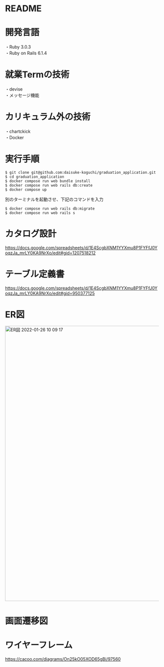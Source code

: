 # README

# 開発言語
・Ruby 3.0.3  
・Ruby on Rails 6.1.4  

# 就業Termの技術
・devise  
・メッセージ機能  

# カリキュラム外の技術
・chartckick  
・Docker  

# 実行手順
```
$ git clone git@github.com:daisuke-koguchi/graduation_application.git  
$ cd graduation_application
$ docker compose run web bundle install
$ docker compose run web rails db:create 
$ docker compose up 
```
別のターミナルを起動させ、下記のコマンドを入力
```
$ docker compose run web rails db:migrate
$ docker compose run web rails s 
```
# カタログ設計
https://docs.google.com/spreadsheets/d/1E4ScgbXNM1YYXmu8P1FYFfJ0YoqzJa_mrLY0KA9NrXo/edit#gid=1207518212

# テーブル定義書
https://docs.google.com/spreadsheets/d/1E4ScgbXNM1YYXmu8P1FYFfJ0YoqzJa_mrLY0KA9NrXo/edit#gid=950377125

# ER図
<img width="899" alt="ER図 2022-01-26 10 09 17" src="https://user-images.githubusercontent.com/91811989/151089109-a18cedab-7e3b-4d55-a44f-0fe4d69850f2.png">　　

# 画面遷移図

# ワイヤーフレーム
https://cacoo.com/diagrams/On25kO05XOD65gBi/97560

